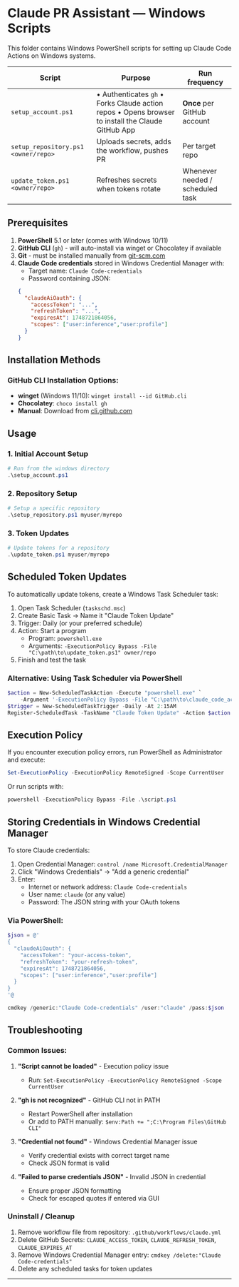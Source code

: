 # Claude PR Assistant — Windows Scripts

This folder contains Windows PowerShell scripts for setting up Claude Code Actions on Windows systems.

| Script | Purpose | Run frequency |
|--------|---------|---------------|
| `setup_account.ps1` | • Authenticates `gh` • Forks Claude action repos • Opens browser to install the Claude GitHub App | **Once** per GitHub account |
| `setup_repository.ps1 <owner/repo>` | Uploads secrets, adds the workflow, pushes PR | Per target repo |
| `update_token.ps1 <owner/repo>` | Refreshes secrets when tokens rotate | Whenever needed / scheduled task |

## Prerequisites

1. **PowerShell** 5.1 or later (comes with Windows 10/11)
2. **GitHub CLI** (`gh`) - will auto-install via winget or Chocolatey if available
3. **Git** - must be installed manually from [git-scm.com](https://git-scm.com)
4. **Claude Code credentials** stored in Windows Credential Manager with:
   - Target name: `Claude Code-credentials`
   - Password containing JSON:
   ```json
   {
     "claudeAiOauth": {
       "accessToken": "...",
       "refreshToken": "...",
       "expiresAt": 1748721864056,
       "scopes": ["user:inference","user:profile"]
     }
   }
   ```

## Installation Methods

### GitHub CLI Installation Options:
- **winget** (Windows 11/10): `winget install --id GitHub.cli`
- **Chocolatey**: `choco install gh`
- **Manual**: Download from [cli.github.com](https://cli.github.com)

## Usage

### 1. Initial Account Setup
```powershell
# Run from the windows directory
.\setup_account.ps1
```

### 2. Repository Setup
```powershell
# Setup a specific repository
.\setup_repository.ps1 myuser/myrepo
```

### 3. Token Updates
```powershell
# Update tokens for a repository
.\update_token.ps1 myuser/myrepo
```

## Scheduled Token Updates

To automatically update tokens, create a Windows Task Scheduler task:

1. Open Task Scheduler (`taskschd.msc`)
2. Create Basic Task → Name it "Claude Token Update"
3. Trigger: Daily (or your preferred schedule)
4. Action: Start a program
   - Program: `powershell.exe`
   - Arguments: `-ExecutionPolicy Bypass -File "C:\path\to\update_token.ps1" owner/repo`
5. Finish and test the task

### Alternative: Using Task Scheduler via PowerShell
```powershell
$action = New-ScheduledTaskAction -Execute "powershell.exe" `
    -Argument '-ExecutionPolicy Bypass -File "C:\path\to\claude_code_actions_setting_tool\scripts\windows\update_token.ps1" owner/repo'
$trigger = New-ScheduledTaskTrigger -Daily -At 2:15AM
Register-ScheduledTask -TaskName "Claude Token Update" -Action $action -Trigger $trigger
```

## Execution Policy

If you encounter execution policy errors, run PowerShell as Administrator and execute:
```powershell
Set-ExecutionPolicy -ExecutionPolicy RemoteSigned -Scope CurrentUser
```

Or run scripts with:
```powershell
powershell -ExecutionPolicy Bypass -File .\script.ps1
```

## Storing Credentials in Windows Credential Manager

To store Claude credentials:

1. Open Credential Manager: `control /name Microsoft.CredentialManager`
2. Click "Windows Credentials" → "Add a generic credential"
3. Enter:
   - Internet or network address: `Claude Code-credentials`
   - User name: `claude` (or any value)
   - Password: The JSON string with your OAuth tokens

### Via PowerShell:
```powershell
$json = @'
{
  "claudeAiOauth": {
    "accessToken": "your-access-token",
    "refreshToken": "your-refresh-token",
    "expiresAt": 1748721864056,
    "scopes": ["user:inference","user:profile"]
  }
}
'@

cmdkey /generic:"Claude Code-credentials" /user:"claude" /pass:$json
```

## Troubleshooting

### Common Issues:

1. **"Script cannot be loaded"** - Execution policy issue
   - Run: `Set-ExecutionPolicy -ExecutionPolicy RemoteSigned -Scope CurrentUser`

2. **"gh is not recognized"** - GitHub CLI not in PATH
   - Restart PowerShell after installation
   - Or add to PATH manually: `$env:Path += ";C:\Program Files\GitHub CLI"`

3. **"Credential not found"** - Windows Credential Manager issue
   - Verify credential exists with correct target name
   - Check JSON format is valid

4. **"Failed to parse credentials JSON"** - Invalid JSON in credential
   - Ensure proper JSON formatting
   - Check for escaped quotes if entered via GUI

### Uninstall / Cleanup

1. Remove workflow file from repository: `.github/workflows/claude.yml`
2. Delete GitHub Secrets: `CLAUDE_ACCESS_TOKEN`, `CLAUDE_REFRESH_TOKEN`, `CLAUDE_EXPIRES_AT`
3. Remove Windows Credential Manager entry: `cmdkey /delete:"Claude Code-credentials"`
4. Delete any scheduled tasks for token updates

---